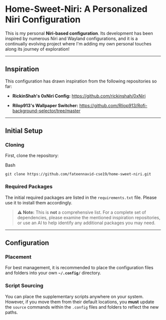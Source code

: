 Home-Sweet-Niri: A Personalized Niri Configuration
==================================================

This is my personal **Niri-based configuration**. Its development has been inspired by numerous Niri and Wayland configurations, and it is a continually evolving project where I'm adding my own personal touches along its journey of exploration!

* * * * *

Inspiration
-----------

This configuration has drawn inspiration from the following repositories so far:

-   **RickinShah's 0xNiri Config:** <https://github.com/rickinshah/0xNiri>

-   **Rilop913's Wallpaper Switcher:** <https://github.com/Rliop913/Rofi-background-selector/tree/master>

* * * * *

Initial Setup
-------------

### Cloning

First, clone the repository:

Bash

```
git clone https://github.com/fateennavid-cse19/home-sweet-niri.git

```

### Required Packages

The initial required packages are listed in the `requirements.txt` file. Please use it to install them accordingly.

> **⚠️ Note:** This is **not** a comprehensive list. For a complete set of dependencies, please examine the mentioned inspiration repositories, or use an AI to help identify any additional packages you may need.

* * * * *

Configuration
-------------

### Placement

For best management, it is recommended to place the configuration files and folders into your own **`~/.config/`** directory.

### Script Sourcing

You can place the supplementary scripts anywhere on your system. However, if you move them from their default locations, you **must** update the `source` commands within the `.config` files and folders to reflect the new paths.

